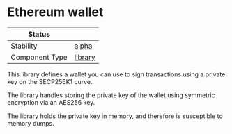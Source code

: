 <!---
Licensed to the Apache Software Foundation (ASF) under one or more contributor license agreements. See the NOTICE
file distributed with this work for additional information regarding copyright ownership. The ASF licenses this file
to You under the Apache License, Version 2.0 (the "License"); you may not use this file except in compliance with the
License. You may obtain a copy of the License at
 *
http://www.apache.org/licenses/LICENSE-2.0
 *
Unless required by applicable law or agreed to in writing, software distributed under the License is distributed on
an "AS IS" BASIS, WITHOUT WARRANTIES OR CONDITIONS OF ANY KIND, either express or implied. See the License for the
specific language governing permissions and limitations under the License.
 --->
# Ethereum wallet

| Status         |           |
|----------------|-----------|
| Stability      | [alpha]   |
| Component Type | [library] |

This library defines a wallet you can use to sign transactions using a private key on the SECP256K1 curve.

The library handles storing the private key of the wallet using symmetric encryption via an AES256 key.

The library holds the private key in memory, and therefore is susceptible to memory dumps.

[alpha]:https://github.com/tmio/tuweni/tree/main/docs/index.md#alpha
[library]:https://github.com/tmio/tuweni/tree/main/docs/index.md#library